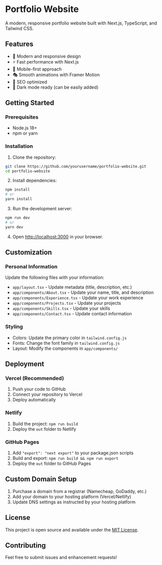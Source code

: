 # Portfolio Website

A modern, responsive portfolio website built with Next.js, TypeScript, and Tailwind CSS.

## Features

- 🎨 Modern and responsive design
- ⚡ Fast performance with Next.js
- 📱 Mobile-first approach
- 🎭 Smooth animations with Framer Motion
- 🎯 SEO optimized
- 🌙 Dark mode ready (can be easily added)

## Getting Started

### Prerequisites

- Node.js 18+ 
- npm or yarn

### Installation

1. Clone the repository:
```bash
git clone https://github.com/yourusername/portfolio-website.git
cd portfolio-website
```

2. Install dependencies:
```bash
npm install
# or
yarn install
```

3. Run the development server:
```bash
npm run dev
# or
yarn dev
```

4. Open [http://localhost:3000](http://localhost:3000) in your browser.

## Customization

### Personal Information
Update the following files with your information:
- `app/layout.tsx` - Update metadata (title, description, etc.)
- `app/components/About.tsx` - Update your name, title, and description
- `app/components/Experience.tsx` - Update your work experience
- `app/components/Projects.tsx` - Update your projects
- `app/components/Skills.tsx` - Update your skills
- `app/components/Contact.tsx` - Update contact information

### Styling
- Colors: Update the primary color in `tailwind.config.js`
- Fonts: Change the font family in `tailwind.config.js`
- Layout: Modify the components in `app/components/`

## Deployment

### Vercel (Recommended)
1. Push your code to GitHub
2. Connect your repository to Vercel
3. Deploy automatically

### Netlify
1. Build the project: `npm run build`
2. Deploy the `out` folder to Netlify

### GitHub Pages
1. Add `"export": "next export"` to your package.json scripts
2. Build and export: `npm run build && npm run export`
3. Deploy the `out` folder to GitHub Pages

## Custom Domain Setup

1. Purchase a domain from a registrar (Namecheap, GoDaddy, etc.)
2. Add your domain to your hosting platform (Vercel/Netlify)
3. Update DNS settings as instructed by your hosting platform

## License

This project is open source and available under the [MIT License](LICENSE).

## Contributing

Feel free to submit issues and enhancement requests!
